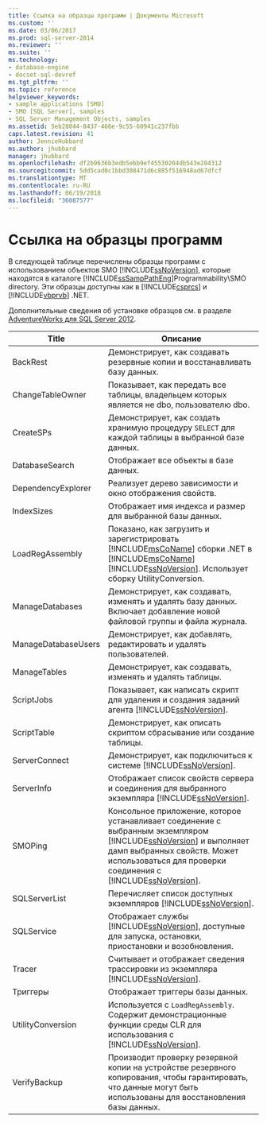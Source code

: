 ```yaml
---
title: Ссылка на образцы программ | Документы Microsoft
ms.custom: ''
ms.date: 03/06/2017
ms.prod: sql-server-2014
ms.reviewer: ''
ms.suite: ''
ms.technology:
- database-engine
- docset-sql-devref
ms.tgt_pltfrm: ''
ms.topic: reference
helpviewer_keywords:
- sample applications [SMO]
- SMO [SQL Server], samples
- SQL Server Management Objects, samples
ms.assetid: 5eb28044-8437-466e-9c55-60941c237fbb
caps.latest.revision: 41
author: JennieHubbard
ms.author: jhubbard
manager: jhubbard
ms.openlocfilehash: df2b9636b3edb5ebb9ef45530204db543e204312
ms.sourcegitcommit: 5dd5cad0c1bbd308471d6c885f516948ad67dfcf
ms.translationtype: MT
ms.contentlocale: ru-RU
ms.lasthandoff: 06/19/2018
ms.locfileid: "36087577"
---
```

# <a name="link-to-programming-samples"></a>Ссылка на образцы программ
  В следующей таблице перечислены образцы программ с использованием объектов SMO [!INCLUDE[ssNoVersion](../../includes/ssnoversion-md.md)], которые находятся в каталоге [!INCLUDE[ssSampPathEng](../../includes/sssamppatheng-md.md)]Programmability\SMO directory. Эти образцы доступны как в [!INCLUDE[csprcs](../../includes/csprcs-md.md)] и [!INCLUDE[vbprvb](../../includes/vbprvb-md.md)] .NET.  
  
 Дополнительные сведения об установке образцов см. в разделе [AdventureWorks для SQL Server 2012](http://msftdbprodsamples.codeplex.com/releases/view/55330).  
  
|Title|Описание|  
|-----------|-----------------|  
|BackRest|Демонстрирует, как создавать резервные копии и восстанавливать базу данных.|  
|ChangeTableOwner|Показывает, как передать все таблицы, владельцем которых является не dbo, пользователю dbo.|  
|CreateSPs|Демонстрирует, как создать хранимую процедуру `SELECT` для каждой таблицы в выбранной базе данных.|  
|DatabaseSearch|Отображает все объекты в базе данных.|  
|DependencyExplorer|Реализует дерево зависимости и окно отображения свойств.|  
|IndexSizes|Отображает имя индекса и размер для выбранной базы данных.|  
|LoadRegAssembly|Показано, как загрузить и зарегистрировать [!INCLUDE[msCoName](../../includes/msconame-md.md)] сборки .NET в [!INCLUDE[msCoName](../../includes/msconame-md.md)] [!INCLUDE[ssNoVersion](../../includes/ssnoversion-md.md)]. Использует сборку UtilityConversion.|  
|ManageDatabases|Демонстрирует, как создавать, изменять и удалять базу данных. Включает добавление новой файловой группы и файла журнала.|  
|ManageDatabaseUsers|Демонстрирует, как добавлять, редактировать и удалять пользователей.|  
|ManageTables|Демонстрирует, как создавать, изменять и удалять таблицы.|  
|ScriptJobs|Показывает, как написать скрипт для удаления и создания заданий агента [!INCLUDE[ssNoVersion](../../includes/ssnoversion-md.md)].|  
|ScriptTable|Демонстрирует, как описать скриптом сбрасывание или создание таблицы.|  
|ServerConnect|Демонстрирует, как подключиться к системе [!INCLUDE[ssNoVersion](../../includes/ssnoversion-md.md)].|  
|ServerInfo|Отображает список свойств сервера и соединения для выбранного экземпляра [!INCLUDE[ssNoVersion](../../includes/ssnoversion-md.md)].|  
|SMOPing|Консольное приложение, которое устанавливает соединение с выбранным экземпляром [!INCLUDE[ssNoVersion](../../includes/ssnoversion-md.md)] и выполняет дамп выбранных свойств. Может использоваться для проверки соединения с [!INCLUDE[ssNoVersion](../../includes/ssnoversion-md.md)].|  
|SQLServerList|Перечисляет список доступных экземпляров [!INCLUDE[ssNoVersion](../../includes/ssnoversion-md.md)].|  
|SQLService|Отображает службы [!INCLUDE[ssNoVersion](../../includes/ssnoversion-md.md)], доступные для запуска, остановки, приостановки и возобновления.|  
|Tracer|Считывает и отображает сведения трассировки из экземпляра [!INCLUDE[ssNoVersion](../../includes/ssnoversion-md.md)].|  
|Триггеры|Отображает триггеры базы данных.|  
|UtilityConversion|Используется с `LoadRegAssembly`. Содержит демонстрационные функции среды CLR для использования с [!INCLUDE[ssNoVersion](../../includes/ssnoversion-md.md)].|  
|VerifyBackup|Производит проверку резервной копии на устройстве резервного копирования, чтобы гарантировать, что данные могут быть использованы для восстановления базы данных.|  
  
  